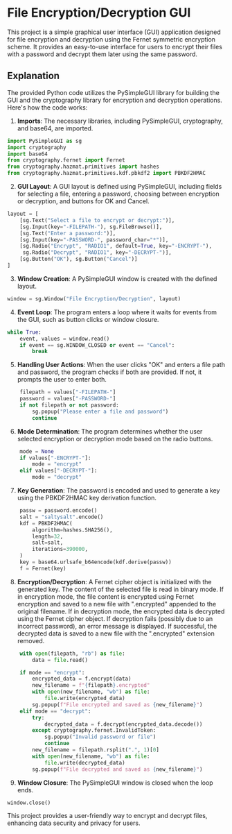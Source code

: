 # File Encryption/Decryption GUI

This project is a simple graphical user interface (GUI) application designed for file encryption and decryption using the Fernet symmetric encryption scheme. It provides an easy-to-use interface for users to encrypt their files with a password and decrypt them later using the same password.

## Explanation

The provided Python code utilizes the PySimpleGUI library for building the GUI and the cryptography library for encryption and decryption operations. Here's how the code works:

1. **Imports**: The necessary libraries, including PySimpleGUI, cryptography, and base64, are imported.

```python
import PySimpleGUI as sg
import cryptography
import base64
from cryptography.fernet import Fernet
from cryptography.hazmat.primitives import hashes
from cryptography.hazmat.primitives.kdf.pbkdf2 import PBKDF2HMAC
```

2. **GUI Layout**: A GUI layout is defined using PySimpleGUI, including fields for selecting a file, entering a password, choosing between encryption or decryption, and buttons for OK and Cancel.

```python
layout = [
    [sg.Text("Select a file to encrypt or decrypt:")],
    [sg.Input(key="-FILEPATH-"), sg.FileBrowse()],
    [sg.Text("Enter a password:")],
    [sg.Input(key="-PASSWORD-", password_char="*")],
    [sg.Radio("Encrypt", "RADIO1", default=True, key="-ENCRYPT-"),
     sg.Radio("Decrypt", "RADIO1", key="-DECRYPT-")],
    [sg.Button("OK"), sg.Button("Cancel")]
]
```

3. **Window Creation**: A PySimpleGUI window is created with the defined layout.

```python
window = sg.Window("File Encryption/Decryption", layout)
```

4. **Event Loop**: The program enters a loop where it waits for events from the GUI, such as button clicks or window closure.

```python
while True:
    event, values = window.read()
    if event == sg.WINDOW_CLOSED or event == "Cancel":
        break
```

5. **Handling User Actions**: When the user clicks "OK" and enters a file path and password, the program checks if both are provided. If not, it prompts the user to enter both.

```python
    filepath = values["-FILEPATH-"]
    password = values["-PASSWORD-"]
    if not filepath or not password:
        sg.popup("Please enter a file and password")
        continue
```

6. **Mode Determination**: The program determines whether the user selected encryption or decryption mode based on the radio buttons.

```python
    mode = None
    if values["-ENCRYPT-"]:
        mode = "encrypt"
    elif values["-DECRYPT-"]:
        mode = "decrypt"
```

7. **Key Generation**: The password is encoded and used to generate a key using the PBKDF2HMAC key derivation function.

```python
    passw = password.encode()
    salt = "saltysalt".encode()
    kdf = PBKDF2HMAC(
        algorithm=hashes.SHA256(),
        length=32,
        salt=salt,
        iterations=390000,
    )
    key = base64.urlsafe_b64encode(kdf.derive(passw))
    f = Fernet(key)
```

8. **Encryption/Decryption**: A Fernet cipher object is initialized with the generated key. The content of the selected file is read in binary mode. If in encryption mode, the file content is encrypted using Fernet encryption and saved to a new file with ".encrypted" appended to the original filename. If in decryption mode, the encrypted data is decrypted using the Fernet cipher object. If decryption fails (possibly due to an incorrect password), an error message is displayed. If successful, the decrypted data is saved to a new file with the ".encrypted" extension removed.

```python
    with open(filepath, "rb") as file:
        data = file.read()

    if mode == "encrypt":
        encrypted_data = f.encrypt(data)
        new_filename = f"{filepath}.encrypted"
        with open(new_filename, "wb") as file:
            file.write(encrypted_data)
        sg.popup(f"File encrypted and saved as {new_filename}")
    elif mode == "decrypt":
        try:
            decrypted_data = f.decrypt(encrypted_data.decode())
        except cryptography.fernet.InvalidToken:
            sg.popup("Invalid password or file")
            continue
        new_filename = filepath.rsplit(".", 1)[0]
        with open(new_filename, "wb") as file:
            file.write(decrypted_data)
        sg.popup(f"File decrypted and saved as {new_filename}")
```

9. **Window Closure**: The PySimpleGUI window is closed when the loop ends.

```python
window.close()
```

This project provides a user-friendly way to encrypt and decrypt files, enhancing data security and privacy for users.
